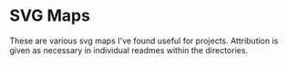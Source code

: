 # SVG Maps

These are various svg maps I've found useful for projects.
Attribution is given as necessary in individual readmes within
the directories.
